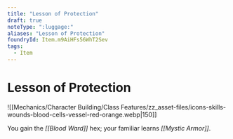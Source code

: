 ```yaml
---
title: "Lesson of Protection"
draft: true
noteType: ":luggage:"
aliases: "Lesson of Protection"
foundryId: Item.m9AiHFs56WhT2Sev
tags:
  - Item
---
```


# Lesson of Protection
![[Mechanics/Character Building/Class Features/zz_asset-files/icons-skills-wounds-blood-cells-vessel-red-orange.webp|150]]

You gain the _[[Blood Ward]]_ hex; your familiar learns _[[Mystic Armor]]_.
